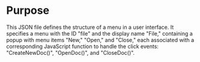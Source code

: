 # Purpose
This JSON file defines the structure of a menu in a user interface. It specifies a menu with the ID "file" and the display name "File," containing a popup with menu items "New," "Open," and "Close," each associated with a corresponding JavaScript function to handle the click events: "CreateNewDoc()", "OpenDoc()", and "CloseDoc()".
